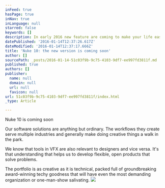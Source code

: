 ```yaml
---
inFeed: true
hasPage: true
inNav: true
inLanguage: null
starred: false
keywords: []
description: In early 2016 new feature are coming to make your life easier
datePublished: '2016-01-14T12:37:26.617Z'
dateModified: '2016-01-14T12:37:17.666Z'
title: 'Nuke 10: the new version is coming soon'
author: []
sourcePath: _posts/2016-01-14-51c03f9b-9c75-4103-9df7-ee997fd3811f.md
published: true
authors: []
publisher:
  name: null
  domain: null
  url: null
  favicon: null
url: 51c03f9b-9c75-4103-9df7-ee997fd3811f/index.html
_type: Article

---
```

Nuke 10 is coming soon

Our software solutions are anything but ordinary. The workflows they create serve multiple industries and generally make doing creative things a walk in the park.

We know that tools in VFX are also relevant to designers and vice versa. It's that understanding that helps us to develop flexible, open products that solve problems.

The portfolio is as creative as it is technical, packed full of groundbreaking award-winning techy goodness that will have even the most demanding organization or one-man-show salivating.
![](https://the-grid-user-content.s3-us-west-2.amazonaws.com/9002bb1c-051c-4bc8-bca2-c152ffa4942c.jpg)